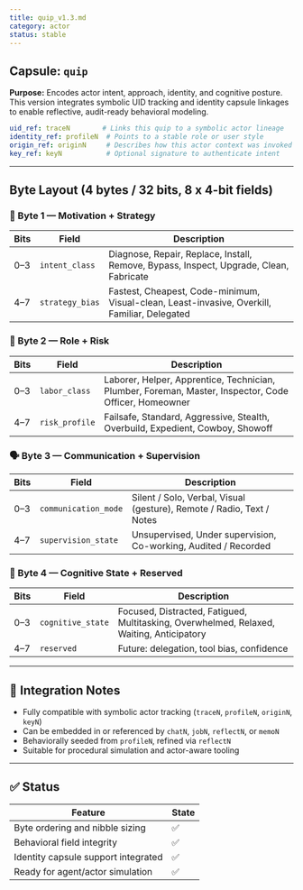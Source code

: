 ```yaml
---
title: quip_v1.3.md
category: actor 
status: stable
---
```


## Capsule: `quip`

**Purpose:** Encodes actor intent, approach, identity, and cognitive posture. This version integrates symbolic UID tracking and identity capsule linkages to enable reflective, audit-ready behavioral modeling.

```yaml
uid_ref: traceN        # Links this quip to a symbolic actor lineage
identity_ref: profileN  # Points to a stable role or user style
origin_ref: originN     # Describes how this actor context was invoked
key_ref: keyN           # Optional signature to authenticate intent
```

---

## Byte Layout (4 bytes / 32 bits, 8 x 4-bit fields)

### 🧐 Byte 1 — Motivation + Strategy

| Bits | Field             | Description                                  |
|------|-------------------|----------------------------------------------|
| 0–3  | `intent_class`    | Diagnose, Repair, Replace, Install, Remove, Bypass, Inspect, Upgrade, Clean, Fabricate |
| 4–7  | `strategy_bias`   | Fastest, Cheapest, Code-minimum, Visual-clean, Least-invasive, Overkill, Familiar, Delegated |

### 🧰 Byte 2 — Role + Risk

| Bits | Field             | Description                                  |
|------|-------------------|----------------------------------------------|
| 0–3  | `labor_class`     | Laborer, Helper, Apprentice, Technician, Plumber, Foreman, Master, Inspector, Code Officer, Homeowner |
| 4–7  | `risk_profile`    | Failsafe, Standard, Aggressive, Stealth, Overbuild, Expedient, Cowboy, Showoff |

### 🗣️ Byte 3 — Communication + Supervision

| Bits | Field               | Description                              |
|------|---------------------|------------------------------------------|
| 0–3  | `communication_mode`| Silent / Solo, Verbal, Visual (gesture), Remote / Radio, Text / Notes |
| 4–7  | `supervision_state` | Unsupervised, Under supervision, Co-working, Audited / Recorded |

### 🧠 Byte 4 — Cognitive State + Reserved

| Bits | Field             | Description                              |
|------|-------------------|------------------------------------------|
| 0–3  | `cognitive_state` | Focused, Distracted, Fatigued, Multitasking, Overwhelmed, Relaxed, Waiting, Anticipatory |
| 4–7  | `reserved`        | Future: delegation, tool bias, confidence |

---

## 🔗 Integration Notes

- Fully compatible with symbolic actor tracking (`traceN`, `profileN`, `originN`, `keyN`)
- Can be embedded in or referenced by `chatN`, `jobN`, `reflectN`, or `memoN`
- Behaviorally seeded from `profileN`, refined via `reflectN`
- Suitable for procedural simulation and actor-aware tooling

---

## ✅ Status

| Feature                             | State |
|-------------------------------------|--------|
| Byte ordering and nibble sizing     | ✅     |
| Behavioral field integrity          | ✅     |
| Identity capsule support integrated | ✅     |
| Ready for agent/actor simulation    | ✅     |
